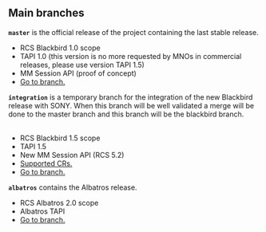 ## Main branches ##

**`master`** is the official release of the project containing the last stable release.
  * RCS Blackbird 1.0 scope
  * TAPI 1.0 (this version is no more requested by MNOs in commercial releases, please use version TAPI 1.5)
  * MM Session API (proof of concept)
  * [Go to branch.](https://github.com/android-rcs/rcsjta/tree/master)
<br></li></ul>

<b><code>integration</code></b> is a temporary branch for the integration of the new Blackbird release with SONY. When this branch will be well validated a merge will be done to the master branch and this branch will be the blackbird branch.<br>
<br>
<ul><li>RCS Blackbird 1.5 scope<br>
</li><li>TAPI 1.5<br>
</li><li>New MM Session API (RCS 5.2)<br>
</li><li><a href='https://github.com/android-rcs/rcsjta/blob/master/docs/CR/CR_blackbird_5.2/CR_reporting.htm'>Supported CRs.</a>
</li><li><a href='https://github.com/android-rcs/rcsjta/tree/integration'>Go to branch.</a>
<br></li></ul>

**`albatros`** contains the Albatros release.
  * RCS Albatros 2.0 scope
  * Albatros TAPI
  * [Go to branch.](https://github.com/android-rcs/rcsjta/tree/albatros)
<br>
